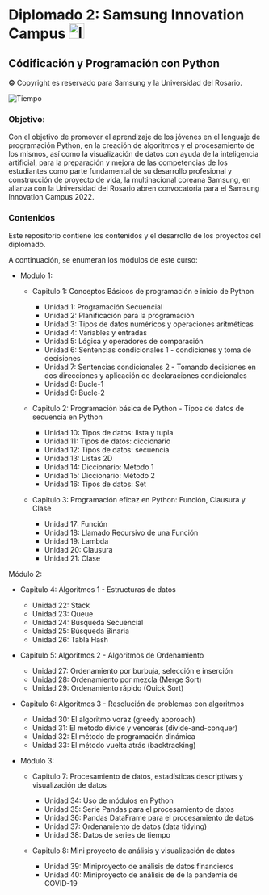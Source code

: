 # Diplomado 2: Samsung Innovation Campus <img src="https://github.com/shimadasoftware/samsung-innovation-campus-course/assets/73977456/f959d914-caea-422f-8bb9-5ce265b7f355" alt="Italian Trulli" style="width:30px;height:30px;"> 

## Códificación y Programación con Python
**©** Copyright es reservado para Samsung y la Universidad del Rosario.

![Tiempo](https://img.shields.io/badge/Tiempo-120%20horas-blue.svg)

### Objetivo: 

Con el objetivo de promover el aprendizaje de los jóvenes en el lenguaje de programación Python, en la creación de algoritmos y el procesamiento de los mismos, así como la visualización de datos con ayuda de la inteligencia artificial, para la preparación y mejora de las competencias de los estudiantes como parte fundamental de su desarrollo profesional y construcción de proyecto de vida, la multinacional coreana Samsung, en alianza con la Universidad del Rosario abren convocatoria para el Samsung Innovation Campus 2022.

### Contenidos

Este repositorio contiene los contenidos y el desarrollo de los proyectos del diplomado.

A continuación, se enumeran los módulos de este curso:

- Modulo 1:

  - Capitulo 1: Conceptos Básicos de programación e inicio de Python

    - Unidad 1: Programación Secuencial
    - Unidad 2: Planificación para la programación
    - Unidad 3: Tipos de datos numéricos y operaciones aritméticas
    - Unidad 4: Variables y entradas
    - Unidad 5: Lógica y operadores de comparación
    - Unidad 6: Sentencias condicionales 1 - condiciones y toma de decisiones
    - Unidad 7: Sentencias condicionales 2 - Tomando decisiones en dos direcciones y aplicación de declaraciones condicionales
    - Unidad 8: Bucle-1
    - Unidad 9: Bucle-2

  - Capitulo 2: Programación básica de Python - Tipos de datos de secuencia en Python

    - Unidad 10: Tipos de datos: lista y tupla
    - Unidad 11: Tipos de datos: diccionario
    - Unidad 12: Tipos de datos: secuencia
    - Unidad 13: Listas 2D
    - Unidad 14: Diccionario: Método 1
    - Unidad 15: Diccionario: Método 2
    - Unidad 16: Tipos de datos: Set

  - Capitulo 3: Programación eficaz en Python: Función, Clausura y Clase

    - Unidad 17: Función
    - Unidad 18: Llamado Recursivo de una Función
    - Unidad 19: Lambda
    - Unidad 20: Clausura
    - Unidad 21: Clase

Módulo 2:

  - Capitulo 4: Algoritmos 1 - Estructuras de datos

    - Unidad 22: Stack
    - Unidad 23: Queue
    - Unidad 24: Búsqueda Secuencial
    - Unidad 25: Búsqueda Binaria
    - Unidad 26: Tabla Hash

  - Capitulo 5: Algoritmos 2 - Algoritmos de Ordenamiento

    - Unidad 27: Ordenamiento por burbuja, selección e inserción
    - Unidad 28: Ordenamiento por mezcla (Merge Sort)
    - Unidad 29: Ordenamiento rápido (Quick Sort)

  - Capitulo 6: Algoritmos 3 - Resolución de problemas con algoritmos

    - Unidad 30: El algoritmo voraz (greedy approach)
    - Unidad 31: El método divide y vencerás (divide-and-conquer)
    - Unidad 32: El método de programación dinámica
    - Unidad 33: El método vuelta atrás (backtracking)

- Módulo 3:

  - Capitulo 7: Procesamiento de datos, estadísticas descriptivas y visualización de datos

    - Unidad 34: Uso de módulos en Python
    - Unidad 35: Serie Pandas para el procesamiento de datos
    - Unidad 36: Pandas DataFrame para el procesamiento de datos
    - Unidad 37: Ordenamiento de datos (data tidying)
    - Unidad 38: Datos de series de tiempo
    
  - Capitulo 8: Mini proyecto de análisis y visualización de datos
    
    - Unidad 39: Miniproyecto de análisis de datos financieros
    - Unidad 40: Miniproyecto de análisis de de la pandemia de COVID-19
